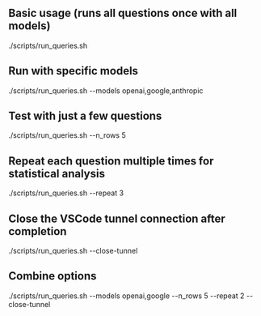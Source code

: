

## Basic usage (runs all questions once with all models)

./scripts/run_queries.sh

## Run with specific models

./scripts/run_queries.sh --models openai,google,anthropic

## Test with just a few questions

./scripts/run_queries.sh --n_rows 5

## Repeat each question multiple times for statistical analysis

./scripts/run_queries.sh --repeat 3

## Close the VSCode tunnel connection after completion

./scripts/run_queries.sh --close-tunnel

## Combine options

./scripts/run_queries.sh --models openai,google --n_rows 5 --repeat 2 --close-tunnel
